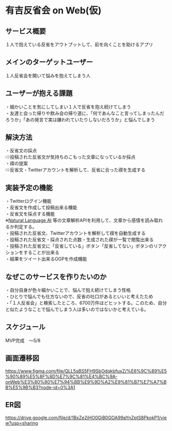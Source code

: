 # 有吉反省会 on Web(仮)

## サービス概要
１人で抱えている反省をアウトプットして、前を向くことを助けるアプリ<br>

## メインのターゲットユーザー
１人反省会を開いて悩みを抱えてしまう人
　
## ユーザーが抱える課題
・細かいことを気にしてしまい１人で反省を抱え続けてしまう<br>
・友達と会った帰りや飲み会の帰り道に、「何であんなこと言ってしまったんだろうか」「あの発言で実は嫌われていたりしないだろうか」と悩んでしまう<br>

## 解決方法
・反省文の採点<br>
⇨投稿された反省文が気持ちのこもった文章になっているか採点<br>
・禊の提案<br>
⇨反省文・Twitterアカウントを解析して、反省に合った禊を生成する

## 実装予定の機能
・Twitterログイン機能<br>
・反省文を作成して投稿出来る機能<br>
・反省文を採点する機能<br>
 ※[Natural Language AI](https://cloud.google.com/natural-language?hl=ja) 等の文章解析APIを利用して、文章から感情を読み取れるか判定する。<br>
・投稿された反省文、Twitterアカウントを解析して禊を自動生成する<br>
・投稿された反省文・採点された点数・生成された禊が一覧で閲覧出来る<br>
・投稿された反省文に「反省している」ボタン「反省してない」ボタンのリアクションをすることが出来る<br>
・結果をツイート出来るOGPを作成機能

## なぜこのサービスを作りたいのか
・自分自身が色々細かいことで、悩んで抱え続けてしまう性格<br>
・ひとりで悩んでも仕方ないので、反省の吐口があるといいと考えたため<br>
・「１人反省会」と検索したところ、6700万件ほどヒットする。このため、自分と似たようなことで悩んでしまう人は多いのではないかと考えている。

## スケジュール
MVP完成　〜5/8

## 画面遷移図
https://www.figma.com/file/QLL5sBS5FH9SbOdqkbfuxZ/%E6%9C%89%E5%90%89%E5%8F%8D%E7%9C%81%E4%BC%9A-onWeb%E3%80%80%E7%94%BB%E9%9D%A2%E9%81%B7%E7%A7%BB%E5%9B%B3?node-id=0%3A1

## ER図
https://drive.google.com/file/d/1BxZe2iHO0GjB0GOA99aYnZptS8PkokP1/view?usp=sharing